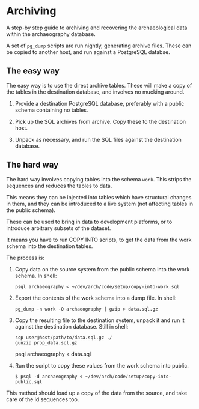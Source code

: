 Archiving
=========

A step-by step guide to archiving and recovering the archaeological
data within the archaeography database.

A set of `pg_dump` scripts are run nightly, generating archive
files. These can be copied to another host, and run against a
PostgreSQL databse.



The easy way
------------

The easy way is to use the direct archive tables. These will make a
copy of the tables in the destination database, and involves no
mucking around.

1.  Provide a destination PostgreSQL database, preferably with a
    public schema containing no tables.

1.  Pick up the SQL archives from archive. Copy these to the
    destination host.

1.  Unpack as necessary, and run the SQL files against the destination
    database.



The hard way
------------

The hard way involves copying tables into the schema `work`. This
strips the sequences and reduces the tables to data. 

This means they can be injected into tables which have structural
changes in them, and they can be introduced to a live system (not
affecting tables in the public schema).

These can be used to bring in data to development platforms, or to
introduce arbitrary subsets of the dataset. 

It means you have to run COPY INTO scripts, to get the data from the
work schema into the destination tables.

The process is:

1.  Copy data on the source system from the public schema into the
    work schema. In shell:

        psql archaeography < ~/dev/arch/code/setup/copy-into-work.sql

2.  Export the contents of the work schema into a dump file. In shell: 

        pg_dump -n work -O archaeography | gzip > data.sql.gz

3.  Copy the resulting file to the destination system, unpack it and
    run it against the destination database. Still in shell:

        scp user@host/path/to/data.sql.gz ./
        gunzip prop_data.sql.gz
	psql archaeography < data.sql

4.  Run the script to copy these values from the work schema into public.

        $ psql -d archaeography < ~/dev/arch/code/setup/copy-into-public.sql

This method should load up a copy of the data from the source, and
take care of the id sequences too.
